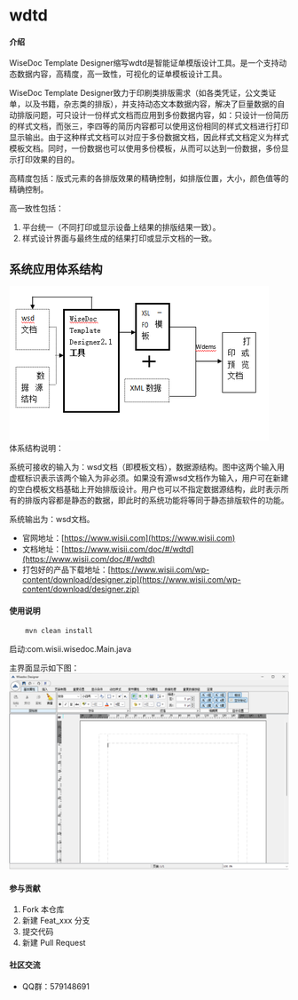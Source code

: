 # wdtd

#### 介绍
WiseDoc Template Designer缩写wdtd是智能证单模版设计工具。是一个支持动态数据内容，高精度，高一致性，可视化的证单模板设计工具。

WiseDoc Template Designer致力于印刷类排版需求（如各类凭证，公文类证单，以及书籍，杂志类的排版），并支持动态文本数据内容，解决了巨量数据的自动排版问题，可只设计一份样式文档而应用到多份数据内容，如：只设计一份简历的样式文档，而张三，李四等的简历内容都可以使用这份相同的样式文档进行打印显示输出。由于这种样式文档可以对应于多份数据文档，因此样式文档定义为样式模板文档。同时，一份数据也可以使用多份模板，从而可以达到一份数据，多份显示打印效果的目的。

高精度包括：版式元素的各排版效果的精确控制，如排版位置，大小，颜色值等的精确控制。  

高一致性包括：

1. 平台统一（不同打印或显示设备上结果的排版结果一致）。
2. 样式设计界面与最终生成的结果打印或显示文档的一致。

## 系统应用体系结构

![tixi](./wdtd-core/graphics/tixi.png)  
体系结构说明：

系统可接收的输入为：wsd文档（即模板文档），数据源结构。图中这两个输入用虚框标识表示该两个输入为非必须。如果没有源wsd文档作为输入，用户可在新建的空白模板文档基础上开始排版设计。用户也可以不指定数据源结构，此时表示所有的排版内容都是静态的数据，即此时的系统功能将等同于静态排版软件的功能。

系统输出为：wsd文档。

- 官网地址：[https://www.wisii.com](https://www.wisii.com)
- 文档地址：[https://www.wisii.com/doc/#/wdtd](https://www.wisii.com/doc/#/wdtd)
- 打包好的产品下载地址：[https://www.wisii.com/wp-content/download/designer.zip](https://www.wisii.com/wp-content/download/designer.zip)


#### 使用说明

```xml
	mvn clean install
```
启动:com.wisii.wisedoc.Main.java

主界面显示如下图：
![主界面](./wdtd-core/graphics/wdtd.png)

#### 参与贡献

1.  Fork 本仓库
2.  新建 Feat_xxx 分支
3.  提交代码
4.  新建 Pull Request


#### 社区交流

- QQ群：579148691